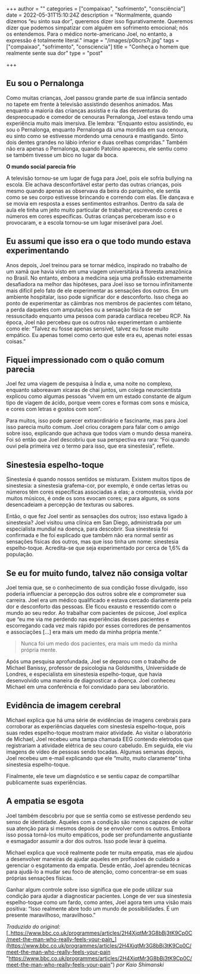 +++
author = ""
categories = ["compaixao", "sofrimento", "consciência"]
date = 2022-05-31T15:10:24Z
description = "Normalmente, quando dizemos “eu sinto sua dor”, queremos dizer isso figurativamente. Queremos dizer que podemos simpatizar com alguém em sofrimento emocional; nós os entendemos. Para o médico norte-americano Joel, no entanto, a expressão é totalmente literal."
image = "/images/p0bcrs7r.jpg"
tags = ["compaixao", "sofrimento", "consciencia"]
title = "Conheça o homem que realmente sente sua dor"
type = "post"

+++
## Eu sou o Pernalonga

Como muitas crianças, Joel passou grande parte de sua infância sentado no tapete em frente à televisão assistindo desenhos animados. Mas enquanto a maioria das crianças assistia e ria das desventuras do despreocupado e comedor de cenouras Pernalonga, Joel estava tendo uma experiência muito mais imersiva. Ele lembra: “Enquanto estou assistindo, eu sou o Pernalonga, enquanto Pernalonga dá uma mordida em sua cenoura, eu sinto como se estivesse mordendo uma cenoura e mastigando. Sinto dois dentes grandes no lábio inferior e duas orelhas compridas.” Também não era apenas o Pernalonga, quando Patolino apareceu, ele sentiu como se também tivesse um bico no lugar da boca.  
  
**O mundo social parecia frio**

A televisão tornou-se um lugar de fuga para Joel, pois ele sofria bullying na escola. Ele achava desconfortável estar perto das outras crianças, pois mesmo quando apenas as observava da beira do parquinho, ele sentia como se seu corpo estivesse brincando e correndo com elas. Ele dançava e se movia em resposta a esses sentimentos estranhos. Dentro da sala de aula ele tinha um jeito muito particular de trabalhar, escrevendo cores e números em cores específicas. Outras crianças perceberam isso e o provocaram, e a escola tornou-se um lugar miserável para Joel.

## Eu assumi que isso era o que todo mundo estava experimentando

Anos depois, Joel treinou para se tornar médico, inspirado no trabalho de um xamã que havia visto em uma viagem universitária à floresta amazônica no Brasil. No entanto, embora a medicina seja uma profissão extremamente desafiadora na melhor das hipóteses, para Joel isso se tornou infinitamente mais difícil pelo fato de ele experimentar as sensações dos outros. Em um ambiente hospitalar, isso pode significar dor e desconforto. Isso chega ao ponto de experimentar as câimbras nos membros de pacientes com tétano, a perda daqueles com amputações ou a sensação física de ser ressuscitado enquanto uma pessoa com parada cardíaca recebeu RCP. Na época, Joel não percebeu que os outros não experimentam o ambiente como ele: “Talvez eu fosse apenas sensível, talvez eu fosse muito empático. Eu apenas tomei como certo que este era eu, apenas notei essas coisas.”

## Fiquei impressionado com o quão comum parecia

Joel fez uma viagem de pesquisa à Índia e, uma noite no complexo, enquanto saboreavam xícaras de chai juntos, um colega neurocientista explicou como algumas pessoas “vivem em um estado constante de algum tipo de viagem de ácido, porque veem cores e formas com sons e música, e cores com letras e gostos com som”.

Para muitos, isso pode parecer extraordinário e fascinante, mas para Joel isso parecia muito comum. Joel criou coragem para falar com o amigo sobre isso, explicando que achava que todos viam o mundo dessa maneira. Foi só então que Joel descobriu que sua perspectiva era rara: “Foi quando ouvi pela primeira vez o termo para isso, que era sinestesia”, reflete.

## Sinestesia espelho-toque

Sinestesia é quando nossos sentidos se misturam. Existem muitos tipos de sinestesia: a sinestesia grafema-cor, por exemplo, é onde certas letras ou números têm cores específicas associadas a elas; a cromostesia, vivida por muitos músicos, é onde os sons evocam cores; e para alguns, os sons desencadeiam a percepção de texturas ou sabores.

Então, o que fez Joel sentir as sensações dos outros; isso estava ligado à sinestesia? Joel visitou uma clínica em San Diego, administrada por um especialista mundial na doença, para descobrir. Sua sinestesia foi confirmada e lhe foi explicado que também não era normal sentir as sensações físicas dos outros, mas que isso tinha um nome: sinestesia espelho-toque. Acredita-se que seja experimentado por cerca de 1,6% da população.

## Se eu for muito fundo, talvez não consiga voltar

Joel temia que, se o conhecimento de sua condição fosse divulgado, isso poderia influenciar a percepção dos outros sobre ele e comprometer sua carreira. Joel era um médico qualificado e estava cercado diariamente pela dor e desconforto das pessoas. Ele ficou exausto e ressentido com o mundo ao seu redor. Ao trabalhar com pacientes de psicose, Joel explica que “eu me via me perdendo nas experiências desses pacientes e escorregando cada vez mais rápido por esses corredores de pensamentos e associações \[...\] era mais um medo da minha própria mente.”

> Nunca foi um medo dos pacientes, era mais um medo da minha própria mente.

Após uma pesquisa aprofundada, Joel se deparou com o trabalho de Michael Banissy, professor de psicologia na Goldsmiths, Universidade de Londres, e especialista em sinestesia espelho-toque, que havia desenvolvido uma maneira de diagnosticar a doença. Joel conheceu Michael em uma conferência e foi convidado para seu laboratório.

## Evidência de imagem cerebral

Michael explica que há uma série de evidências de imagens cerebrais para corroborar as experiências daqueles com sinestesia espelho-toque, pois suas redes espelho-toque mostram maior atividade. Ao visitar o laboratório de Michael, Joel recebeu uma tampa chamada EEG contendo eletrodos que registrariam a atividade elétrica de seu couro cabeludo. Em seguida, ele viu imagens de vídeo de pessoas sendo tocadas. Algumas semanas depois, Joel recebeu um e-mail explicando que ele “muito, muito claramente” tinha sinestesia espelho-toque.

Finalmente, ele teve um diagnóstico e se sentiu capaz de compartilhar publicamente suas experiências.

## A empatia se esgota

Joel também descobriu por que se sentia como se estivesse perdendo seu senso de identidade. Aqueles com a condição são menos capazes de voltar sua atenção para si mesmos depois de se envolver com os outros. Embora isso possa torná-los muito empáticos, pode ser profundamente angustiante e esmagador assumir a dor dos outros. Isso pode levar à queima.

Michael explica que você realmente pode ter muita empatia, mas ele ajudou a desenvolver maneiras de ajudar aqueles em profissões de cuidado a gerenciar o esgotamento da empatia. Desde então, Joel aprendeu técnicas para ajudá-lo a mudar seu foco de atenção, como concentrar-se em suas próprias sensações físicas.

Ganhar algum controle sobre isso significa que ele pode utilizar sua condição para ajudar a diagnosticar pacientes. Longe de ver sua sinestesia espelho-toque como um fardo, como antes, Joel agora tem uma visão mais positiva: “Isso realmente abre todo um mundo de possibilidades. É um presente maravilhoso, maravilhoso.”  
  
  
_Traduzido do original:_ [_https://www.bbc.co.uk/programmes/articles/2H4XjqtMr3G8bBj3tK9Cp0C/meet-the-man-who-really-feels-your-pain_](https://www.bbc.co.uk/programmes/articles/2H4XjqtMr3G8bBj3tK9Cp0C/meet-the-man-who-really-feels-your-pain "https://www.bbc.co.uk/programmes/articles/2H4XjqtMr3G8bBj3tK9Cp0C/meet-the-man-who-really-feels-your-pain") _por Kaio Shimanski_